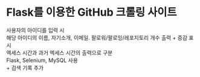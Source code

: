<h1>Flask를 이용한 GitHub 크롤링 사이트</h1>
<span>사용자의 아이디를 입력 시</span><br>
<span>해당 아이디의 이름, 자기소개, 이메일. 팔로워/팔로잉/레포지토리 개수 출력 + 증감 표시</span><br>
<span>엑세스 시간과 과거 엑세스 시간의 출력으로 구분</span><br>
<span>Flask, Selenium, MySQL 사용</span><br>
<span>+ 검색 기록 추가</span><br>